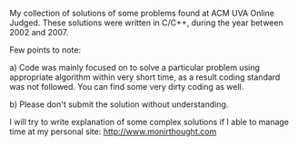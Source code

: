 My collection of solutions of some problems found at ACM UVA Online Judged. These solutions were written in C/C++, during the year between 2002 and 2007. 

Few points to note:

a) Code was mainly focused on to solve a particular problem using appropriate algorithm within very short time, as a result coding standard was not followed. You can find some very dirty coding as well. 

b) Please don't submit the solution without understanding. 

I will try to write explanation of some complex solutions if I able to manage time at my personal site: http://www.monirthought.com